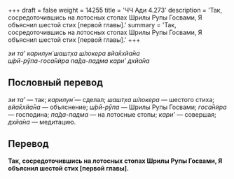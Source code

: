 +++
draft = false
weight = 14255
title = 'ЧЧ Ади 4.273'
description = 'Так, сосредоточившись на лотосных стопах Шрилы Рупы Госвами, Я объяснил шестой стих [первой главы].'
summary = 'Так, сосредоточившись на лотосных стопах Шрилы Рупы Госвами, Я объяснил шестой стих [первой главы].'
+++

_эи та’ карилун̇ шашт̣ха ш́локера вйа̄кхйа̄на  
ш́рӣ-рӯпа-госа̄н̃ира па̄да-падма кари’ дхйа̄на_

## Пословный перевод

_эи_ _та’_ — так; _карилун̇_ — сделал; _шашт̣ха_ _ш́локера_ — шестого стиха; _вйа̄кхйа̄на_ — объяснение; _ш́рӣ_\-_рӯпа_ — Шрилы Рупы Госвами; _госа̄н̃ира_ — господина; _па̄да_\-_падма_ — на лотосные стопы; _кари’_ — совершая; _дхйа̄на_ — медитацию.

## Перевод

**Так, сосредоточившись на лотосных стопах Шрилы Рупы Госвами, Я объяснил шестой стих \[первой главы\].**
